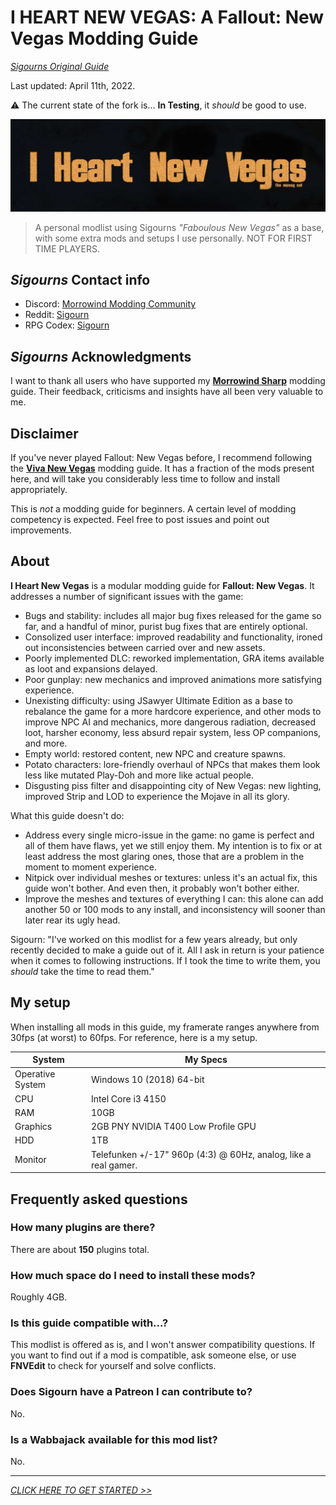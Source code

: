# I HEART NEW VEGAS: A Fallout: New Vegas Modding Guide
[_Sigourns Original Guide_](https://github.com/Sigourn/iheartnewvegas)

Last updated: April 11th, 2022.

⚠️ The current state of the fork is... **In Testing**, it _should_ be good to use.

![Banner](https://github.com/Code-Moss/I-Heart-New-Vegas-Mossy-Cut/blob/main/assets/MainBanner.jpg)
>A personal modlist using Sigourns *"Faboulous New Vegas"* as a base, with some extra mods and setups I use personally. NOT FOR FIRST TIME PLAYERS.

## *Sigourns* Contact info

- Discord: [Morrowind Modding Community](https://discord.me/mwmods)
- Reddit: [Sigourn](https://www.reddit.com/user/Sigourn)
- RPG Codex: [Sigourn](https://rpgcodex.net/forums/index.php?members/sigourn.21476/)

## *Sigourns* Acknowledgments

I want to thank all users who have supported my [**Morrowind Sharp**](https://github.com/Sigourn/morrowind-sharp/blob/master/readme.md) modding guide. Their feedback, criticisms and insights have all been very valuable to me.

## Disclaimer

If you've never played Fallout: New Vegas before, I recommend following the [**Viva New Vegas**](https://vivanewvegas.github.io/) modding guide. It has a fraction of the mods present here, and will take you considerably less time to follow and install appropriately.

This is *not* a modding guide for beginners. A certain level of modding competency is expected.
Feel free to post issues and point out improvements.

## About

**I Heart New Vegas** is a modular modding guide for **Fallout: New Vegas**. It addresses a number of significant issues with the game:

- Bugs and stability: includes all major bug fixes released for the game so far, and a handful of minor, purist bug fixes that are entirely optional.
- Consolized user interface: improved readability and functionality, ironed out inconsistencies between carried over and new assets.
- Poorly implemented DLC: reworked implementation, GRA items available as loot and expansions delayed.
- Poor gunplay: new mechanics and improved animations more satisfying experience.
- Unexisting difficulty: using JSawyer Ultimate Edition as a base to rebalance the game for a more hardcore experience, and other mods to improve NPC AI and mechanics, more dangerous radiation, decreased loot, harsher economy, less absurd repair system, less OP companions, and more.
- Empty world: restored content, new NPC and creature spawns.
- Potato characters: lore-friendly overhaul of NPCs that makes them look less like mutated Play-Doh and more like actual people.
- Disgusting piss filter and disappointing city of New Vegas: new lighting, improved Strip and LOD to experience the Mojave in all its glory.

What this guide doesn't do:

- Address every single micro-issue in the game: no game is perfect and all of them have flaws, yet we still enjoy them. My intention is to fix or at least address the most glaring ones, those that are a problem in the moment to moment experience.
- Nitpick over individual meshes or textures: unless it's an actual fix, this guide won't bother. And even then, it probably won't bother either.
- Improve the meshes and textures of everything I can: this alone can add another 50 or 100 mods to any install, and inconsistency will sooner than later rear its ugly head.

Sigourn: "I've worked on this modlist for a few years already, but only recently decided to make a guide out of it. All I ask in return is your patience when it comes to following instructions. If I took the time to write them, you *should* take the time to read them."


## My setup

When installing all mods in this guide, my framerate ranges anywhere from 30fps (at worst) to 60fps. For reference, here is a my setup.

System | My Specs
------------ | -------------
Operative System | Windows 10 (2018) 64-bit
CPU | Intel Core i3 4150
RAM | 10GB
Graphics | 2GB PNY NVIDIA T400 Low Profile GPU
HDD | 1TB 
Monitor | Telefunken +/-17" 960p (4:3) @ 60Hz, analog, like a real gamer.

## Frequently asked questions

### How many plugins are there?

There are about **150** plugins total.

### How much space do I need to install these mods?

Roughly 4GB.

### Is this guide compatible with...?

This modlist is offered as is, and I won't answer compatibility questions. If you want to find out if a mod is compatible, ask someone else, or use **FNVEdit** to check for yourself and solve conflicts.

### Does Sigourn have a Patreon I can contribute to?

No.

### Is a Wabbajack available for this mod list?

No.

---

[_CLICK HERE TO GET STARTED >>_](https://github.com/Code-Moss/I-Heart-New-Vegas-Mossy-Cut/blob/main/SETUP.md)
